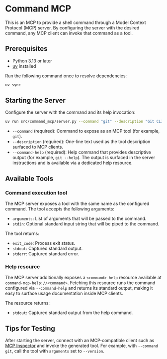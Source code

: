 # Command MCP

This is an MCP to provide a shell command through a Model Context Protocol (MCP) server. By configuring the server with the desired command, any MCP client can invoke that command as a tool.

## Prerequisites

- Python 3.13 or later
- [uv](https://github.com/astral-sh/uv) installed

Run the following command once to resolve dependencies:

```bash
uv sync
```

## Starting the Server

Configure the server with the command and its help invocation:

```bash
uv run src/command_mcp/server.py --command "git" --description "Git CLI wrapper" --command-help "git --help"
```

- `--command` (required): Command to expose as an MCP tool (for example, `git`).
- `--description` (required): One-line text used as the tool description surfaced to MCP clients.
- `--command-help` (required): Help command that provides descriptive output (for example, `git --help`). The output is surfaced in the server instructions and is available via a dedicated help resource.

## Available Tools

### Command execution tool

The MCP server exposes a tool with the same name as the configured command. The tool accepts the following arguments:

- `arguments`: List of arguments that will be passed to the command.
- `stdin`: Optional standard input string that will be piped to the command.

The tool returns:

- `exit_code`: Process exit status.
- `stdout`: Captured standard output.
- `stderr`: Captured standard error.

### Help resource

The MCP server additionally exposes a `<command>-help` resource available at `command-mcp-help://<command>`. Fetching this resource runs the command configured via `--command-help` and returns its standard output, making it easy to surface usage documentation inside MCP clients.

The resource returns:

- `stdout`: Captured standard output from the help command.

## Tips for Testing

After starting the server, connect with an MCP-compatible client such as [MCP Inspector](https://github.com/modelcontextprotocol/inspector) and invoke the generated tool. For example, with `--command git`, call the tool with `arguments` set to `--version`.
